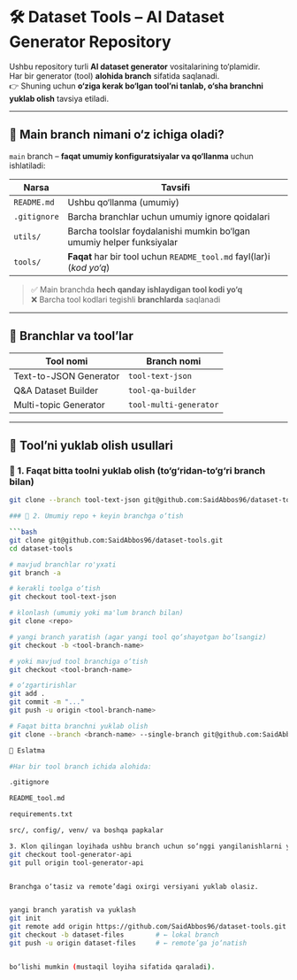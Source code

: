 # 🛠️ Dataset Tools – AI Dataset Generator Repository

Ushbu repository turli **AI dataset generator** vositalarining to‘plamidir.  
Har bir generator (tool) **alohida branch** sifatida saqlanadi.  
👉 Shuning uchun **o‘ziga kerak bo‘lgan tool’ni tanlab, o‘sha branchni yuklab olish** tavsiya etiladi.

---

## 🔹 Main branch nimani o‘z ichiga oladi?

`main` branch – **faqat umumiy konfiguratsiyalar va qo‘llanma** uchun ishlatiladi:

| Narsa                | Tavsifi                                                                   |
|----------------------|---------------------------------------------------------------------------|
| `README.md`          | Ushbu qo‘llanma (umumiy)                                                  |
| `.gitignore`         | Barcha branchlar uchun umumiy ignore qoidalari                           |
| `utils/`             | Barcha toolslar foydalanishi mumkin bo‘lgan umumiy helper funksiyalar     |
| `tools/`             | **Faqat** har bir tool uchun `README_tool.md` fayl(lar)i (*kod yo‘q*)     |

> ✅ Main branchda **hech qanday ishlaydigan tool kodi yo‘q**  
> ❌ Barcha tool kodlari tegishli **branchlarda** saqlanadi

---

## 🔹 Branchlar va tool’lar

| Tool nomi                | Branch nomi             |
|--------------------------|--------------------------|
| Text-to-JSON Generator   | `tool-text-json`          |
| Q&A Dataset Builder      | `tool-qa-builder`         |
| Multi-topic Generator    | `tool-multi-generator`    |

---

## 🔽 Tool’ni yuklab olish usullari

### 🔧 1. Faqat bitta toolni yuklab olish (to‘g‘ridan-to‘g‘ri branch bilan)

```bash
git clone --branch tool-text-json git@github.com:SaidAbbos96/dataset-tools.git

### 🔧 2. Umumiy repo + keyin branchga o‘tish

```bash
git clone git@github.com:SaidAbbos96/dataset-tools.git
cd dataset-tools

# mavjud branchlar ro'yxati
git branch -a

# kerakli toolga o‘tish
git checkout tool-text-json

# klonlash (umumiy yoki ma'lum branch bilan)
git clone <repo>

# yangi branch yaratish (agar yangi tool qo‘shayotgan bo‘lsangiz)
git checkout -b <tool-branch-name>

# yoki mavjud tool branchiga o‘tish
git checkout <tool-branch-name>

# o‘zgartirishlar
git add .
git commit -m "..."
git push -u origin <tool-branch-name>

# Faqat bitta branchni yuklab olish
git clone --branch <branch-name> --single-branch git@github.com:SaidAbbos96/dataset-tools.git

🔔 Eslatma

#Har bir tool branch ichida alohida:

.gitignore

README_tool.md

requirements.txt

src/, config/, venv/ va boshqa papkalar

3. Klon qilingan loyihada ushbu branch uchun so‘nggi yangilanishlarni yuklab olish
git checkout tool-generator-api
git pull origin tool-generator-api


Branchga o‘tasiz va remote’dagi oxirgi versiyani yuklab olasiz.


yangi branch yaratish va yuklash 
git init
git remote add origin https://github.com/SaidAbbos96/dataset-tools.git # ← GitHub URL
git checkout -b dataset-files        # ← lokal branch
git push -u origin dataset-files     # ← remote’ga jo‘natish


bo‘lishi mumkin (mustaqil loyiha sifatida qaraladi).

